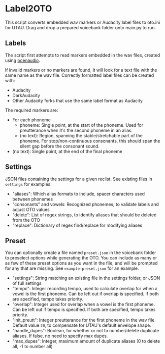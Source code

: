 # Label2OTO
This script converts embedded wav markers or Audacity label files to oto.ini for UTAU. Drag and drop a prepared voicebank folder onto main.py to run.

## Labels
The script first attempts to read markers embedded in the wav files, created using [ocenaudio](https://www.ocenaudio.com/).

If invalid markers or no markers are found, it will look for a text file with the same name as the wav file. Correctly formatted label files can be created with:
- Audacity
- DarkAudacity
- Other Audacity forks that use the same label format as Audacity

The required markers are:
- For each phoneme
    - phoneme: Single point, at the start of the phoneme. Used for preutterance when it's the second phoneme in an alias.
    - (no text): Region, spanning the stable/stretchable part of the phoneme. For stop/non-continuous consonants, this should span the silent gap before the consonant sound.
- (no text): Single point, at the end of the final phoneme

## Settings
JSON files containing the settings for a given reclist. See existing files in `settings` for examples.
- "aliases": Which alias formats to include, spacer characters used between phonemes
- "consonants" and vowels: Recognized phonemes, to validate labels and adjust OTO values
- "delete": List of regex strings, to identify aliases that should be deleted from the OTO
- "replace": Dictionary of regex find/replace for modifying aliases

## Preset
You can optionally create a file named `preset.json` in the voicebank folder to preselect options while generating the OTO. You can include as many or as few of these preset options as you want in the file, and will be prompted for any that are missing. See `example-preset.json` for an example.
- "settings": String matching an existing file in the settings folder, or JSON of full settings
- "tempo": Integer recording tempo, used to calculate overlap for when a vowel is the first phoneme. Can be left out if overlap is specified. If both are specified, tempo takes priority.
- "overlap": Integer used for overlap when a vowel is the first phoneme. Can be left out if tempo is specified. If both are specified, tempo takes priority.
- "init_preutt": Integer preutterance for the first phoneme in the wav file. Default value `20`, to compensate for UTAU's default envelope shape.
- "handle_dupes": Boolean, for whether or not to number/delete duplicate aliases. If false, no need to specify max dupes.
- "max_dupes": Integer, maximum amount of duplicate aliases (0 to delete all, -1 to number all)